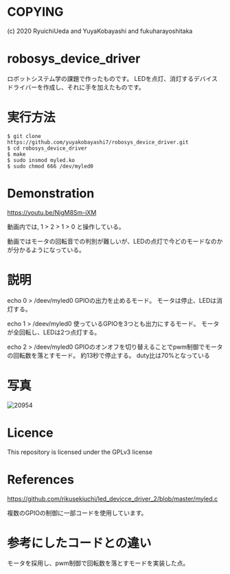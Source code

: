 # COPYING
(c) 2020 RyuichiUeda and YuyaKobayashi and fukuharayoshitaka

# robosys_device_driver
ロボットシステム学の課題で作ったものです。
LEDを点灯、消灯するデバイスドライバーを作成し、それに手を加えたものです。

# 実行方法
    $ git clone https://github.com/yuyakobayashi7/robosys_device_driver.git
    $ cd robosys_device_driver
    $ make
    $ sudo insmod myled.ko
    $ sudo chmod 666 /dev/myled0

# Demonstration
https://youtu.be/NjgM8Sm-iXM

動画内では, 1 > 2 > 1 > 0  と操作している。

動画ではモータの回転音での判別が難しいが、LEDの点灯で今どのモードなのかが分かるようになっている。

# 説明

echo 0 > /deev/myled0
GPIOの出力を止めるモード。
モータは停止、LEDは消灯する。

echo 1 > /deev/myled0
使っているGPIOを3つとも出力にするモード。
モータが全回転し、LEDは2つ点灯する。

echo 2 > /deev/myled0 
GPIOのオンオフを切り替えることでpwm制御でモータの回転数を落とすモード。
約13秒で停止する。
duty比は70%となっている


# 写真
![20954](https://user-images.githubusercontent.com/54259047/100732836-abb7c280-3410-11eb-8918-47ab0add1773.jpg)

# Licence
This repository is licensed under the GPLv3 license

# References

https://github.com/rikusekiuchi/led_devicce_driver_2/blob/master/myled.c

複数のGPIOの制御に一部コードを使用しています。

# 参考にしたコードとの違い
モータを採用し、pwm制御で回転数を落とすモードを実装した点。
